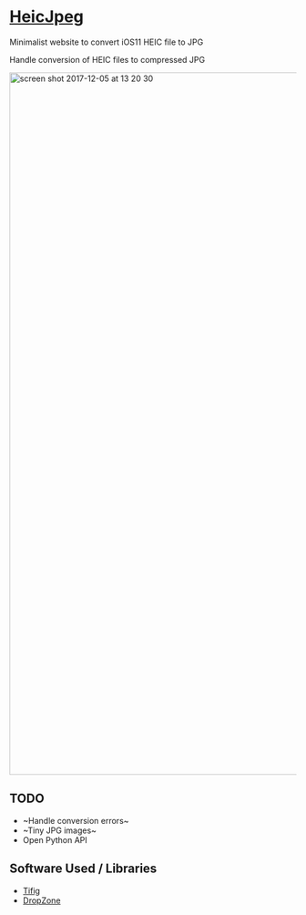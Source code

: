 # [HeicJpeg](http://heicjpeg.com/)

Minimalist website to convert iOS11 HEIC file to JPG

Handle conversion of HEIC files to compressed JPG

<img width="1233" alt="screen shot 2017-12-05 at 13 20 30" src="https://user-images.githubusercontent.com/1506323/33606811-26dd204a-d9bf-11e7-89a6-a26cb80613da.png">

## TODO 

* ~Handle conversion errors~
* ~Tiny JPG images~
* Open Python API

## Software Used / Libraries

- [Tifig](https://github.com/monostream/tifig)
- [DropZone](https://github.com/enyo/dropzone/)
